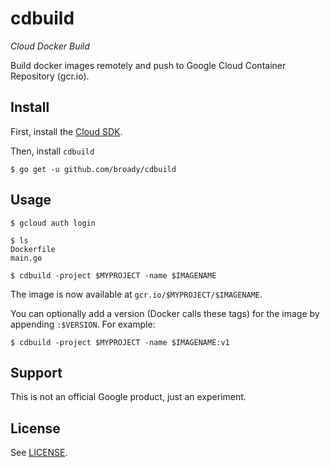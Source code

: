 # cdbuild

*Cloud Docker Build*

Build docker images remotely and push to Google Cloud Container Repository (gcr.io).

## Install

First, install the [Cloud SDK](https://cloud.google.com/sdk/).

Then, install `cdbuild`

    $ go get -u github.com/broady/cdbuild

## Usage

    $ gcloud auth login 

    $ ls 
    Dockerfile
    main.go

    $ cdbuild -project $MYPROJECT -name $IMAGENAME

The image is now available at `gcr.io/$MYPROJECT/$IMAGENAME`.

You can optionally add a version (Docker calls these tags) for the image by appending `:$VERSION`. For example:

    $ cdbuild -project $MYPROJECT -name $IMAGENAME:v1

## Support

This is not an official Google product, just an experiment.

## License

See [LICENSE](LICENSE).
